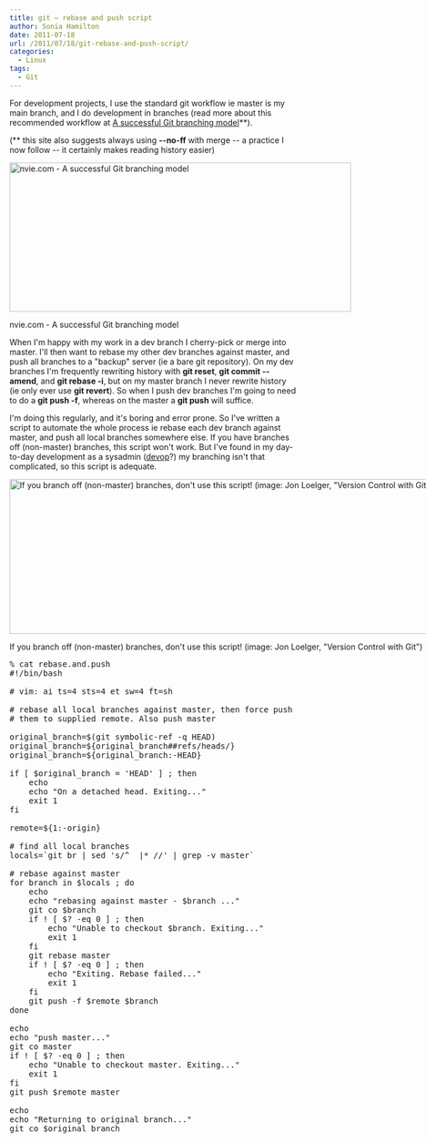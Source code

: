 ```yaml
---
title: git – rebase and push script
author: Sonia Hamilton
date: 2011-07-18
url: /2011/07/18/git-rebase-and-push-script/
categories:
  - Linux
tags:
  - Git
---
```

For development projects, I use the standard git workflow ie master is my main branch, and I do development in branches (read more about this recommended workflow at [A successful Git branching model][1]**).

<!--more-->

(** this site also suggests always using **--no-ff** with merge -- a practice I now follow -- it certainly makes reading history easier)

<div id="attachment_1086" class="wp-caption aligncenter" style="width: 608px">
  <a href="http://www.snowfrog.net/wp-content/uploads/2011/07/branch-model.png"><img class="size-full wp-image-1086" title="branch-model" src="http://www.snowfrog.net/wp-content/uploads/2011/07/branch-model.png" alt="nvie.com - A successful Git branching model" width="600" height="262" /></a>
  
  <p class="wp-caption-text">
    nvie.com - A successful Git branching model
  </p>
</div>

When I'm happy with my work in a dev branch I cherry-pick or merge into master. I'll then want to rebase my other dev branches against master, and push all branches to a "backup" server (ie a bare git repository). On my dev branches I'm frequently rewriting history with **git reset**, **git commit --amend**, and **git rebase -i**, but on my master branch I never rewrite history (ie only ever use **git revert**). So when I push dev branches I'm going to need to do a **git push -f**, whereas on the master a **git push** will suffice.

I'm doing this regularly, and it's boring and error prone. So I've written a script to automate the whole process ie rebase each dev branch against master, and push all local branches somewhere else. If you have branches off (non-master) branches, this script won't work. But I've found in my day-to-day development as a sysadmin ([devop][2]?) my branching isn't that complicated, so this script is adequate.

<div id="attachment_1084" class="wp-caption aligncenter" style="width: 869px">
  <a href="http://www.snowfrog.net/wp-content/uploads/2011/07/branching.png"><img class="size-full wp-image-1084  " title="branching" src="http://www.snowfrog.net/wp-content/uploads/2011/07/branching.png" alt="If you branch off (non-master) branches, don't use this script! (image: Jon Loelger, &quot;Version Control with Git&quot;)" width="861" height="272" /></a>
  
  <p class="wp-caption-text">
    If you branch off (non-master) branches, don't use this script! (image: Jon Loelger, "Version Control with Git")
  </p>
</div>

<pre>% cat rebase.and.push
#!/bin/bash

# vim: ai ts=4 sts=4 et sw=4 ft=sh

# rebase all local branches against master, then force push
# them to supplied remote. Also push master

original_branch=$(git symbolic-ref -q HEAD)
original_branch=${original_branch##refs/heads/}
original_branch=${original_branch:-HEAD}

if [ $original_branch = 'HEAD' ] ; then
    echo
    echo "On a detached head. Exiting..."
    exit 1
fi

remote=${1:-origin}

# find all local branches
locals=`git br | sed 's/^  |* //' | grep -v master`

# rebase against master
for branch in $locals ; do
    echo
    echo "rebasing against master - $branch ..."
    git co $branch
    if ! [ $? -eq 0 ] ; then
        echo "Unable to checkout $branch. Exiting..."
        exit 1
    fi
    git rebase master
    if ! [ $? -eq 0 ] ; then
        echo "Exiting. Rebase failed..."
        exit 1
    fi
    git push -f $remote $branch
done

echo
echo "push master..."
git co master
if ! [ $? -eq 0 ] ; then
    echo "Unable to checkout master. Exiting..."
    exit 1
fi
git push $remote master

echo
echo "Returning to original branch..."
git co $original_branch</pre>

 [1]: http://nvie.com/posts/a-successful-git-branching-model/
 [2]: http://devopsdownunder.org/
